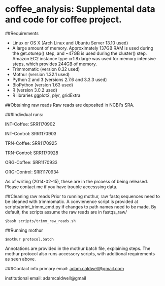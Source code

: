 coffee_analysis: Supplemental data and code for coffee project.
===============

##Requirements
* Linux or OS X (Arch Linux and Ubuntu Server 13.10 used)
* A large amount of memory. Approximately 137GB RAM is used during the get.oturep() step, and ~47GB is used during the cluster() step. Amazon EC2 instance type cr1.8xlarge was used for memory intensive steps, which provides 244GB of memory.
* Trimmomatic (version 0.32 used)
* Mothur (version 1.32.1 used)
* Python 2 and 3 (versions 2.7.6 and 3.3.3 used)
* BioPython (version 1.63 used)
* R (version 3.0.2 used)
* R libraries ggplot2, plyr, gridExtra

##Obtaining raw reads
Raw reads are deposited in NCBI's SRA. 

###Indivdual runs:

INT-Coffee: SRR1170902

INT-Control: SRR1170903

TRN-Coffee: SRR1170925

TRN-Control: SRR1170928

ORG-Coffee: SRR1170933

ORG-Control: SRR1170934

As of writing (2014-02-15), these are in the prcoess of being released. Please contact me if you have trouble accesssing data.

##Cleaning raw reads
Prior to running mothur, raw fastq sequences need to be cleaned with trimmomatic. A convienence script is provided at scripts/print_trimm_cmd.py if changes to path names need to be made. By default, the scripts assume the raw reads are in fastqs_raw/

    $bash scripts/trimm_raw_reads.sh
    
##Running mothur

    $mothur protocol.batch
    
Annotations are provided in the mothur batch file, explaining steps. The mothur protocol also runs accessory scripts, with additional requirements as seen above.

###Contact info
primary email: adam.caldwell@gmail.com

institutional email: adamcaldwell@gmail
